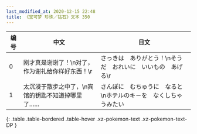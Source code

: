 ```yaml
---
last_modified_at: 2020-12-15 22:48
title: 《宝可梦 珍珠／钻石》文本 350
---
```

| 编号 | 中文 | 日文 |
| ---- | ---- | ---- |
| 0 | 刚才真是谢谢了！\n对了，作为谢礼给你样好东西！\r | さっきは　ありがとう！\nそうだ　おれいに　いいもの　あげる\r |
| 1 | 太沉浸于散步之中了，\n宾馆的钥匙不知道掉哪里了…… | さんぽに　むちゅうに　なると\nホテルのキ－を　なくしちゃうみたい |
{: .table .table-bordered .table-hover .xz-pokemon-text .xz-pokemon-text-DP }